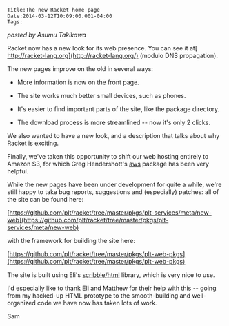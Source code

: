 
    Title:The new Racket home page
    Date:2014-03-12T10:09:00.001-04:00
    Tags:

*posted by Asumu Takikawa*

Racket now has a new look for its web presence. You can see it at[ http://racket-lang.org](http://racket-lang.org/) (modulo DNS propagation).                                                    



The new pages improve on the old in several ways:                                                                    





* More information is now on the front page.                                                                    

* The site works much better small devices, such as phones.

* It's easier to find important parts of the site, like the package directory.

* The download process is more streamlined -- now it's only 2 clicks.



We also wanted to have a new look, and a description that talks about why Racket is exciting.



Finally, we've taken this opportunity to shift our web hosting entirely to Amazon S3, for which Greg Hendershott's [aws](https://github.com/greghendershott/aws) package has been very helpful.



While the new pages have been under development for quite a while, we're still happy to take bug reports, suggestions and (especially) patches: all of the site can be found here:

 [https://github.com/plt/racket/tree/master/pkgs/plt-services/meta/new-web](https://github.com/plt/racket/tree/master/pkgs/plt-services/meta/new-web)

with the framework for building the site here:

 [https://github.com/plt/racket/tree/master/pkgs/plt-web-pkgs](https://github.com/plt/racket/tree/master/pkgs/plt-web-pkgs)



The site is built using Eli's [scribble/html](http://www.cs.utah.edu/plt/snapshots/current/doc/scribble-pp/html.html) library, which is very nice to use.



I'd especially like to thank Eli and Matthew for their help with this -- going from my hacked-up HTML prototype to the smooth-building and well-organized code we have now has taken lots of work.



Sam